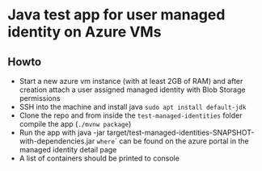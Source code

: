 # Java test app for user managed identity on Azure VMs

## Howto

- Start a new azure vm instance (with at least 2GB of RAM) and after creation attach a user assigned managed identity with Blob Storage permissions
- SSH into the machine and install java `sudo apt install default-jdk`
- Clone the repo and from inside the `test-managed-identities` folder compile the app (`./mvnw package`)
- Run the app with java -jar target/test-managed-identities-SNAPSHOT-with-dependencies.jar <client-id>` where `<client-id>` can be found on the azure portal in the managed identity detail page
- A list of containers should be printed to console
